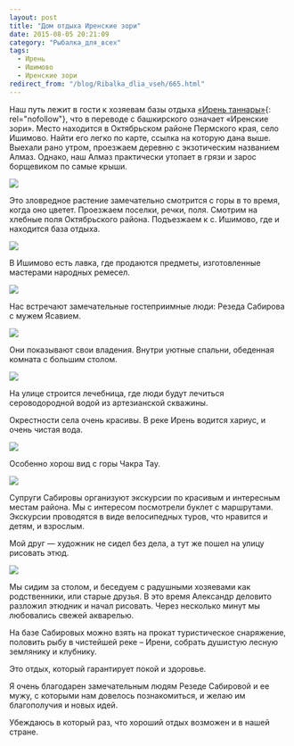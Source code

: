 ```yaml
---
layout: post
title: "Дом отдыха Иренские зори"
date: 2015-08-05 20:21:09
category: "Рыбалка_для_всех"
tags:
  - Ирень
  - Ишимово
  - Иренские зори
redirect_from: "/blog/Ribalka_dlia_vseh/665.html"
---
```

Наш путь лежит в гости к хозяевам базы отдыха [«Ирень таннары»][1]{:
rel="nofollow"}, что в переводе с башкирского означает «Иренские зори».
Место находится в Октябрьском районе Пермского края, село Ишимово. Найти
его легко по карте, ссылка на которую дана выше. Выехали рано утром,
проезжаем деревню с экзотическим названием Алмаз. Однако, наш Алмаз
практически утопает в грязи и зарос борщевиком по самые крыши.

![](https://img-fotki.yandex.ru/get/3706/13906080.55/0_a236b_e5c8a010_XXL.jpg)

Это зловредное растение замечательно смотрится с горы в то время, когда
оно цветет. Проезжаем поселки, речки, поля. Смотрим на хлебные поля
Октябрьского района. Подъезжаем к с. Ишимово, где и находится база
отдыха.

![](https://img-fotki.yandex.ru/get/6308/13906080.55/0_a236d_13dce997_XXL.jpg)

В Ишимово есть лавка, где продаются предметы, изготовленные мастерами
народных ремесел.

![](https://img-fotki.yandex.ru/get/4700/13906080.54/0_a230d_e9d7c85_XXL.jpg)

Нас встречают замечательные гостеприимные люди: Резеда Сабирова с мужем
Ясавием.

![](https://img-fotki.yandex.ru/get/15596/13906080.54/0_a2312_921a246f_XXL.jpg)

Они показывают свои владения. Внутри уютные спальни, обеденная комната с
большим столом.

![](https://img-fotki.yandex.ru/get/17859/13906080.54/0_a2310_da439800_XXL.jpg)

На улице строится лечебница, где люди будут лечиться сероводородной
водой из артезианской скважины.

Окрестности села очень красивы. В реке Ирень водится хариус, и очень
чистая вода.

![](https://img-fotki.yandex.ru/get/17859/13906080.55/0_a236e_105ad0e1_XXL.jpg)

Особенно хорош вид с горы Чакра Тау.

![](https://img-fotki.yandex.ru/get/3611/13906080.55/0_a236f_906f12d2_XXL.jpg)

Супруги Сабировы организуют экскурсии по красивым и интересным местам
района. Мы с интересом посмотрели буклет с маршрутами. Экскурсии
проводятся в виде велосипедных туров, что нравится и детям, и взрослым.

Мой друг — художник не сидел без дела, а тут же пошел на улицу рисовать
этюд.

![](https://img-fotki.yandex.ru/get/15553/13906080.54/0_a2314_7184bd6_XXL.jpg)

Мы сидим за столом, и беседуем с радушными хозяевами как родственники,
или старые друзья. В это время Александр деловито разложил этюдник и
начал рисовать. Через несколько минут мы любовались свежей акварелью.

На базе Сабировых можно взять на прокат туристическое снаряжение,
половить рыбу в чистейшей реке – Ирени, собрать душистую лесную
землянику и клубнику.

Это отдых, который гарантирует покой и здоровье.

Я очень благодарен замечательным людям Резеде Сабировой и ее мужу, с
которыми нам довелось познакомиться, и желаю им благополучия и новых
идей.

Убеждаюсь в который раз, что хороший отдых возможен и в нашей стране.

[1]: https://maps.yandex.ru/?ll=56.909593%2C56.598995&z=11&rl=57.21103068%2C56.51196777~-0.05355835%2C0.03718666~-0.01373291%2C0.01933774~-0.06935120%2C0.01515992~-0.05973816%2C0.02878703~-0.03913879%2C0.01135724~-0.00480652%2C0.02951277~-0.02952576%2C0.02911167~-0.00480652%2C-0.00755930~-0.00686646%2C-0.01209805~-0.02609253%2C-0.01323671~-0.04257202%2C0.00416061~-0.03570557%2C0.00869797~-0.01373291%2C-0.00075627
